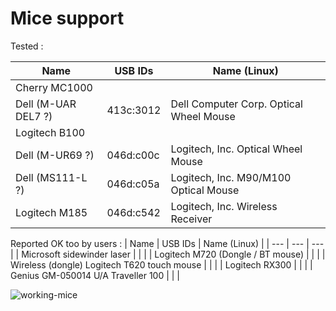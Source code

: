 # Mice support

Tested :

| Name | USB IDs | Name (Linux) |
| --- | --- | --- |
| Cherry MC1000 | | |
| Dell (M-UAR DEL7 ?) | 413c:3012 | Dell Computer Corp. Optical Wheel Mouse |
| Logitech B100 | | |
| Dell (M-UR69 ?) | 046d:c00c | Logitech, Inc. Optical Wheel Mouse |
| Dell (MS111-L ?) | 046d:c05a  | Logitech, Inc. M90/M100 Optical Mouse |
| Logitech M185 | 046d:c542 | Logitech, Inc. Wireless Receiver |

Reported OK too by users :
| Name | USB IDs | Name (Linux) |
| --- | --- | --- |
| Microsoft sidewinder laser | | |
| Logitech M720 (Dongle / BT mouse) | | |
| Wireless (dongle) Logitech T620 touch mouse | | |
| Logitech RX300 | | |
| Genius GM-050014 U/A  Traveller 100 | | |

![working-mice](https://github.com/jjmz/Atari-Quadrature-USB-Mouse-Adapter/blob/v2-platformio/doc/working-mice.jpg)

